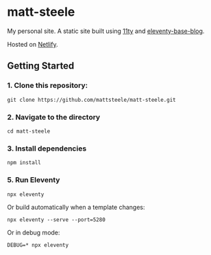 # matt-steele

My personal site. A static site built using [11ty](https://github.com/11ty/eleventy) and [eleventy-base-blog](https://github.com/11ty/eleventy-base-blog).

Hosted on [Netlify](https://eleventy-base-blog.netlify.com/).

## Getting Started

### 1. Clone this repository:

```
git clone https://github.com/mattsteele/matt-steele.git
```


### 2. Navigate to the directory

```
cd matt-steele
```

### 3. Install dependencies

```
npm install
```

### 5. Run Eleventy

```
npx eleventy
```

Or build automatically when a template changes:
```
npx eleventy --serve --port=5280
```

Or in debug mode:
```
DEBUG=* npx eleventy
```
